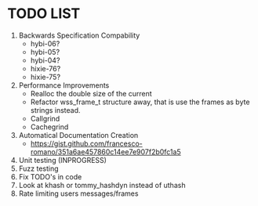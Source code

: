 # TODO LIST
 1. Backwards Specification Compability
	 - hybi-06?
	 - hybi-05?
	 - hybi-04?
	 - hixie-76?
	 - hixie-75?
 2. Performance Improvements
     - Realloc the double size of the current
     - Refactor wss_frame_t structure away, that is use the frames as byte
       strings instead.
     - Callgrind
     - Cachegrind
 3. Automatical Documentation Creation
     - https://gist.github.com/francesco-romano/351a6ae457860c14ee7e907f2b0fc1a5
 4. Unit testing (INPROGRESS)
 5. Fuzz testing
 6. Fix TODO's in code
 7. Look at khash or tommy_hashdyn instead of uthash
 8. Rate limiting users messages/frames
